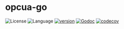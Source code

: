 # opcua-go

![License](https://img.shields.io/badge/license-Apache2.0-green) ![Language](https://img.shields.io/badge/Language-Go-blue.svg) [![version](https://img.shields.io/github/v/tag/protocol-laboratory/opcua-go?label=release&color=blue)](https://github.com/protocol-laboratory/opcua-go/releases) [![Godoc](http://img.shields.io/badge/docs-go.dev-blue.svg?style=flat-square)](https://pkg.go.dev/github.com/protocol-laboratory/opcua-go) [![codecov](https://codecov.io/gh/protocol-laboratory/opcua-go/branch/main/graph/badge.svg)](https://codecov.io/gh/protocol-laboratory/opcua-go)
